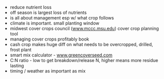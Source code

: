 * reduce nutrient loss
* off season is largest loss of nutrients
* is all about management esp w/ what crop follows
* climate is important. small planting window
* midwest cover crops council (www.mccc.msu.edu) cover crop planning tool
* managing cover crops profitably book
* cash crop makes huge diff on what needs to be overcropped, drilled, frost plant
* smart mix calculator - www.greencoverseed.com
* C:N ratio - low to get breakdown/release N, higher means more residue lasting
* timing / weather as important as mix